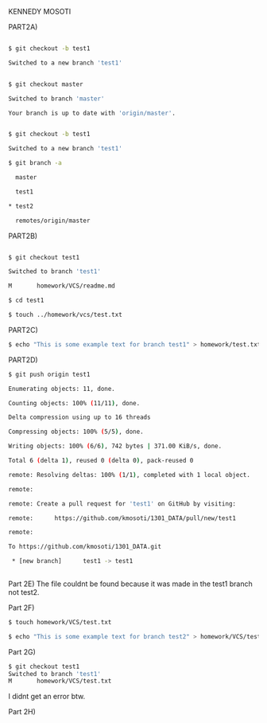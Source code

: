 KENNEDY MOSOTI

PART2A)

```bash

$ git checkout -b test1

Switched to a new branch 'test1'


$ git checkout master

Switched to branch 'master'

Your branch is up to date with 'origin/master'.


$ git checkout -b test1

Switched to a new branch 'test1'

$ git branch -a

  master

  test1

* test2

  remotes/origin/master

```


PART2B)

```bash

$ git checkout test1

Switched to branch 'test1'

M       homework/VCS/readme.md

$ cd test1

$ touch ../homework/vcs/test.txt

```


PART2C)

```bash
$ echo "This is some example text for branch test1" > homework/test.txt

```


PART2D)
```bash
$ git push origin test1

Enumerating objects: 11, done.

Counting objects: 100% (11/11), done.

Delta compression using up to 16 threads

Compressing objects: 100% (5/5), done.

Writing objects: 100% (6/6), 742 bytes | 371.00 KiB/s, done.

Total 6 (delta 1), reused 0 (delta 0), pack-reused 0

remote: Resolving deltas: 100% (1/1), completed with 1 local object.

remote:

remote: Create a pull request for 'test1' on GitHub by visiting:

remote:      https://github.com/kmosoti/1301_DATA/pull/new/test1

remote:

To https://github.com/kmosoti/1301_DATA.git

 * [new branch]      test1 -> test1
 

```

Part 2E)
The file couldnt be found because it was made in the test1 branch not test2.

Part 2F)
```bash
$ touch homework/VCS/test.txt

$ echo "This is some example text for branch test2" > homework/VCS/test.txt
```

Part 2G)
```bash
$ git checkout test1
Switched to branch 'test1'
M       homework/VCS/test.txt

```
I didnt get an error btw.

Part 2H)
